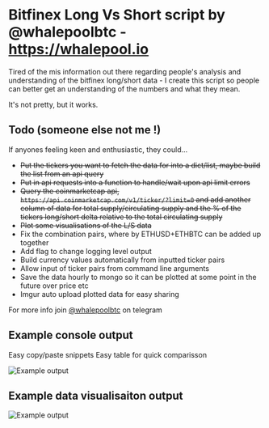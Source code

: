 # Bitfinex Long Vs Short script by @whalepoolbtc - https://whalepool.io   

Tired of the mis information out there regarding people's analysis and understanding of the bitfinex long/short data - I create this script so people can better get an understanding of the numbers and what they mean.  
  
It's not pretty, but it works.  
  
## Todo (someone else not me !)
If anyones feeling keen and enthusiastic, they could... 
- ~~Put the tickers you want to fetch the data for into a dict/list, maybe build the list from an api query~~
- ~~Put in api requests into a function to handle/wait upon api limit errors~~
- ~~Query the coinmarketcap api, `https://api.coinmarketcap.com/v1/ticker/?limit=0` and add another column of data for total supply/circulating supply and the % of the tickers long/short delta relative to the total circulating supply~~
- ~~Plot some visualisations of the L/S data~~ 
- Fix the combination pairs, where by ETHUSD+ETHBTC can be added up together 
- Add flag to change logging level output 
- Build currency values automatically from inputted ticker pairs
- Allow input of ticker pairs from command line arguments 
- Save the data hourly to mongo so it can be plotted at some point in the future over price etc 
- Imgur auto upload plotted data for easy sharing 
  
For more info join [@whalepoolbtc](https://t.me/whalepoolbtc) on telegram   

## Example console output 
Easy copy/paste snippets
Easy table for quick comparisson 

![Example output](https://i.imgur.com/B6Q9r97.png)

## Example data visualisaiton output 
![Example output](https://i.imgur.com/ePdIjHQ.png)

